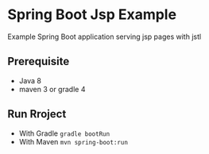 # Spring Boot Jsp Example

Example Spring Boot application serving jsp pages with jstl

## Prerequisite
 - Java 8
 - maven 3 or gradle 4
 
## Run Rroject
 - With Gradle ```gradle bootRun```
 - With Maven ```mvn spring-boot:run```
